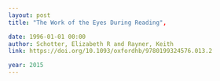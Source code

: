 ```yaml
---
layout: post
title: "The Work of the Eyes During Reading",

date: 1996-01-01 00:00
author: Schotter, Elizabeth R and Rayner, Keith
link: https://doi.org/10.1093/oxfordhb/9780199324576.013.2

year: 2015
---
```


